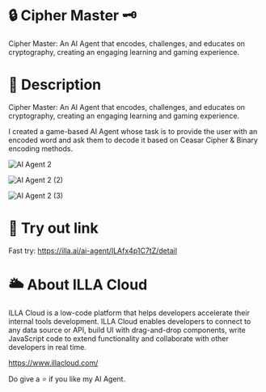 # 🔒 Cipher Master 🗝️

Cipher Master: An AI Agent that encodes, challenges, and educates on cryptography, creating an engaging learning and gaming experience.

# 🤔 Description


Cipher Master: An AI Agent that encodes, challenges, and educates on cryptography, creating an engaging learning and gaming experience.

I created a game-based AI Agent whose task is to provide the user with an encoded word and ask them to decode it based on Ceasar Cipher & Binary encoding methods.

![AI Agent 2](https://github.com/illacloud/illa-builder/assets/116432233/51e8ed2f-a228-47a8-b79c-4cc874c5ecdc)

![AI Agent 2 (2)](https://github.com/Sarguroh20/Cipher-Master/assets/116432233/2e1d104b-f8be-400f-916a-38c031c72a74)

![AI Agent 2 (3)](https://github.com/Sarguroh20/Cipher-Master/assets/116432233/e8a690b9-decf-44fd-94f2-99d94d45c65d)

# 🚀 Try out link

Fast try: https://illa.ai/ai-agent/ILAfx4p1C7tZ/detail

# 🌥️ About ILLA Cloud
  
  ILLA Cloud is a low-code platform that helps developers accelerate their internal tools development. ILLA Cloud enables developers to connect to any data source or API, build UI with drag-and-drop components, write JavaScript code to extend functionality and collaborate with other developers in real time.

  https://www.illacloud.com/

  Do give a ⭐ if you like my AI Agent.
